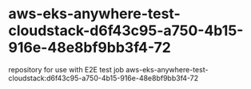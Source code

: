 # aws-eks-anywhere-test-cloudstack-d6f43c95-a750-4b15-916e-48e8bf9bb3f4-72
repository for use with E2E test job aws-eks-anywhere-test-cloudstack:d6f43c95-a750-4b15-916e-48e8bf9bb3f4-72
